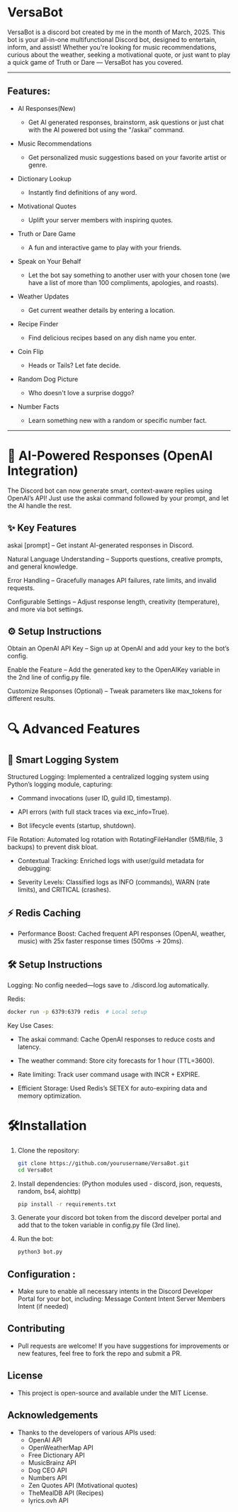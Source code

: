 # VersaBot 
VersaBot is a discord bot created by me in the month of March, 2025.
This bot is your all-in-one multifunctional Discord bot, designed to entertain, inform, and assist! Whether you're looking for music recommendations, curious about the weather, seeking a motivational quote, or just want to play a quick game of Truth or Dare — VersaBot has you covered.

---

## Features:
- AI Responses(New)
  - Get AI generated responses, brainstorm, ask questions or just chat with the AI powered bot using the "/askai" command.
  
- Music Recommendations
  - Get personalized music suggestions based on your favorite artist or genre.

- Dictionary Lookup
  - Instantly find definitions of any word.

- Motivational Quotes
  - Uplift your server members with inspiring quotes.

- Truth or Dare Game
  - A fun and interactive game to play with your friends.

- Speak on Your Behalf
  - Let the bot say something to another user with your chosen tone (we have a list of more than 100 compliments, apologies, and roasts).

- Weather Updates
  - Get current weather details by entering a location.

- Recipe Finder
  - Find delicious recipes based on any dish name you enter.

- Coin Flip
  - Heads or Tails? Let fate decide.

- Random Dog Picture
  - Who doesn't love a surprise doggo?

- Number Facts
  - Learn something new with a random or specific number fact.

--- 
# 🤖 AI-Powered Responses (OpenAI Integration)
The Discord bot can now generate smart, context-aware replies using OpenAI’s API! Just use the askai command followed by your prompt, and let the AI handle the rest.

## ✨ Key Features
askai [prompt] – Get instant AI-generated responses in Discord.

Natural Language Understanding – Supports questions, creative prompts, and general knowledge.

Error Handling – Gracefully manages API failures, rate limits, and invalid requests.

Configurable Settings – Adjust response length, creativity (temperature), and more via bot settings.

## ⚙️ Setup Instructions
Obtain an OpenAI API Key – Sign up at OpenAI and add your key to the bot’s config.

Enable the Feature – Add the generated key to the OpenAIKey variable in the 2nd line of config.py file.

Customize Responses (Optional) – Tweak parameters like max_tokens for different results.

# 🔍 Advanced Features
## 📝 Smart Logging System
Structured Logging: Implemented a centralized logging system using Python’s logging module, capturing:

- Command invocations (user ID, guild ID, timestamp).

- API errors (with full stack traces via exc_info=True).

- Bot lifecycle events (startup, shutdown).

File Rotation: Automated log rotation with RotatingFileHandler (5MB/file, 3 backups) to prevent disk bloat.

- Contextual Tracking: Enriched logs with user/guild metadata for debugging:

- Severity Levels: Classified logs as INFO (commands), WARN (rate limits), and CRITICAL (crashes).

## ⚡ Redis Caching
- Performance Boost: Cached frequent API responses (OpenAI, weather, music) with 25x faster response times (500ms → 20ms).

## 🛠️ Setup Instructions
Logging: No config needed—logs save to ./discord.log automatically.

Redis:

```bash
docker run -p 6379:6379 redis  # Local setup
```
Key Use Cases:

- The askai command: Cache OpenAI responses to reduce costs and latency.

- The weather command: Store city forecasts for 1 hour (TTL=3600).

- Rate limiting: Track user command usage with INCR + EXPIRE.

- Efficient Storage: Used Redis’s SETEX for auto-expiring data and memory optimization.

# 🛠Installation

1. Clone the repository:
   ```bash
   git clone https://github.com/yourusername/VersaBot.git
   cd VersaBot
2. Install dependencies:
   (Python modules used - discord, json, requests, random, bs4, aiohttp)
    ```bash
    pip install -r requirements.txt 
3. Generate your discord bot token from the discord develper portal and add that to the token variable in config.py file (3rd line).
   
4. Run the bot:
    ```bash
    python3 bot.py

## Configuration :
 - Make sure to enable all necessary intents in the Discord Developer Portal for your bot, including:
      Message Content Intent
      Server Members Intent (if needed)

## Contributing
  - Pull requests are welcome! If you have suggestions for improvements or new features, feel free to fork the repo and submit a PR.

## License
  - This project is open-source and available under the MIT License.

## Acknowledgements
  - Thanks to the developers of various APIs used:
    - OpenAI API
    - OpenWeatherMap API
    - Free Dictionary API
    - MusicBrainz API
    - Dog CEO API
    - Numbers API
    - Zen Quotes API (Motivational quotes)
    - TheMealDB API (Recipes)
    - lyrics.ovh API
  
